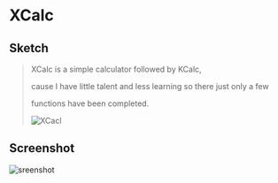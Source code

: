 # XCalc

##  Sketch 

> XCalc is a simple calculator followed by KCalc, 
>
> cause I have little talent and less learning so there just only a few 
>
> functions have been completed.
>
> ![XCacl](https://github.com/jaywhen/XCalc/blob/master/XCalc_Image/XCacl.png)

## Screenshot

![sreenshot](https://github.com/jaywhen/XCalc/blob/master/XCalc_Image/ui.png)



